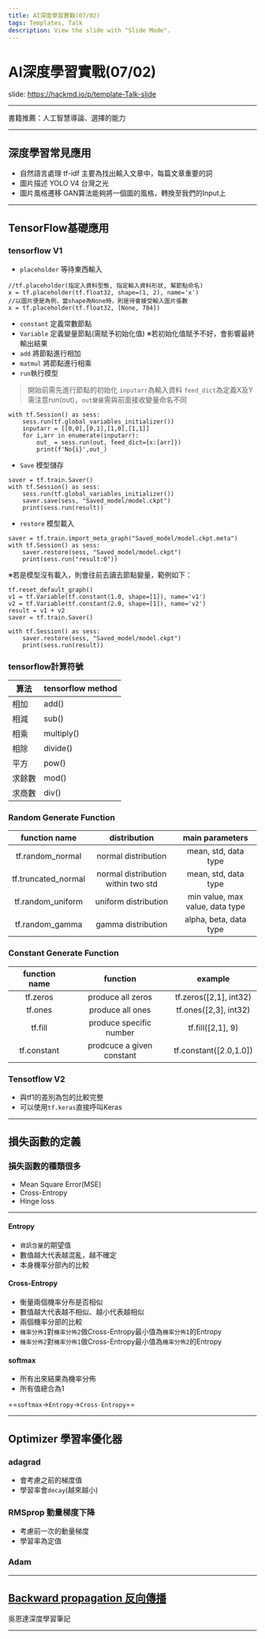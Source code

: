 ```yaml
---
title: AI深度學習實戰(07/02)
tags: Templates, Talk
description: View the slide with "Slide Mode".
---
```


# AI深度學習實戰(07/02)

<!-- Put the link to this slide here so people can follow -->
slide: https://hackmd.io/p/template-Talk-slide

---

書籍推薦：人工智慧導論、選擇的能力

---

## 深度學習常見應用

- 自然語言處理
tf-idf 主要為找出輸入文章中，每篇文章重要的詞
- 圖片描述
YOLO V4 台灣之光
- 圖片風格遷移
GAN算法能夠將一個圖的風格，轉換至我們的Input上

---
## TensorFlow基礎應用
### tensorflow V1
- `placeholder` 等待東西輸入
```javascript=0
//tf.placeholder(指定入資料型態, 指定輸入資料形狀, 幫節點命名)
x = tf.placeholder(tf.float32, shape=(1, 2), name='x')
//以圖片便是為例，當shape為None時，則是待會接受輸入圖片張數
x = tf.placeholder(tf.float32, [None, 784])
```

- `constant` 定義常數節點
- `Variable` 定義變量節點(需賦予初始化值)
※若初始化值賦予不好，會影響最終輸出結果
- `add` 將節點進行相加
- `matmul` 將節點進行相乘
- `run`執行模型
> 開始前需先進行節點的初始化
> `inputarr`為輸入資料
> `feed_dict`為定義X及Y
> 需注意run(out)，`out變量`需與前面接收變量命名不同
```javascript=2
with tf.Session() as sess:
    sess.run(tf.global_variables_initializer())
    inputarr = [[0,0],[0,1],[1,0],[1,1]]
    for i,arr in enumerate(inputarr):
        out_ = sess.run(out, feed_dict={x:[arr]})
        print(f'No{i}',out_)
```
- `Save` 模型儲存
```javascript=8
saver = tf.train.Saver()
with tf.Session() as sess:
    sess.run(tf.global_variables_initializer())
    saver.save(sess, "Saved_model/model.ckpt")
    print(sess.run(result))
```
- `restore` 模型載入
```javascript=13
saver = tf.train.import_meta_graph("Saved_model/model.ckpt.meta")
with tf.Session() as sess:
    saver.restore(sess, "Saved_model/model.ckpt")
    print(sess.run("result:0"))
```
※若是模型沒有載入，則會往前去讀去節點變量，範例如下：
```javascript=17
tf.reset_default_graph()
v1 = tf.Variable(tf.constant(1.0, shape=[1]), name='v1')
v2 = tf.Variable(tf.constant(2.0, shape=[1]), name='v2')
result = v1 + v2
saver = tf.train.Saver()

with tf.Session() as sess:
    saver.restore(sess, "Saved_model/model.ckpt")
    print(sess.run(result))
```

### tensorflow計算符號

| 算法          | tensorflow method          |
| ----------------- |:----------------------- |
|相加|add()|
|相減|sub()|
|相乘|multiply()|
|相除|divide()|
|平方|pow()|
|求餘數|mod()|
|求商數|div()|

### Random Generate Function

| function name | distribution | main parameters | 
| :------: | :------: | :------: | 
| tf.random_normal | normal distribution | mean, std, data type|
| tf.truncated_normal | normal distribution within two std | mean, std, data type|
| tf.random_uniform | uniform distribution | min value, max value, data type|
| tf.random_gamma | gamma distribution | alpha, beta, data type|

### Constant Generate Function

| function name | function | example 
| :------: | :------: | :------: |
| tf.zeros | produce all zeros | tf.zeros([2,1], int32)|
| tf.ones | produce all ones | tf.ones([2,3], int32)|
| tf.fill | produce specific number | tf.fill([2,1], 9)|
| tf.constant | prodcuce a given constant | tf.constant([2.0,1.0])|



### Tensotflow V2
- 與tf1的差別為包的比較完整
- 可以使用`tf.keras`直接呼叫Keras

---

## 損失函數的定義
### 損失函數的種類很多
- Mean Square Error(MSE)
- Cross-Entropy
- Hinge loss

---

#### Entropy
- `資訊含量`的期望值
- 數值越大代表越混亂，越不確定
- 本身機率分部內的比較

#### Cross-Entropy
- 衡量兩個機率分布是否相似
- 數值越大代表越不相似、越小代表越相似
- 兩個機率分部的比較
- `機率分佈1`對`機率分佈2`做Cross-Entropy最小值為`機率分佈1`的Entropy
- `機率分佈2`對`機率分佈1`做Cross-Entropy最小值為`機率分佈2`的Entropy

#### softmax
- 所有出來結果為機率分佈
- 所有值總合為1

==`softmax`→`Entropy`→`Cross-Entropy`==

---

## Optimizer 學習率優化器
### adagrad
- 會考慮之前的梯度值
- 學習率會`decay`(越來越小)

### RMSprop 動量梯度下降
- 考慮前一次的動量梯度
- 學習率為定值

### Adam

---
## [Backward propagation 反向傳播](http://ai-start.com/dl2017/html/lesson1-week2.html#header-n361)

吳恩達深度學習筆記

---